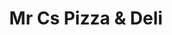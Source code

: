 ---
title: "Mr Cs Pizza & Deli"
url: /grosse-pointe-farms/mr-cs-pizza-und-deli/
shop: Lebensmittel
---
